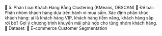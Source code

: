 🔹 5. Phân Loại Khách Hàng Bằng Clustering (KMeans, DBSCAN)
📝 Đề bài:
Phân nhóm khách hàng dựa trên hành vi mua sắm.
Xác định phân khúc khách hàng: ai là khách hàng VIP, khách hàng tiềm năng, khách hàng sắp rời bỏ?
Gợi ý chương trình khuyến mãi phù hợp cho từng nhóm khách hàng.
📂 Dataset:
📌 E-commerce Customer Segmentation